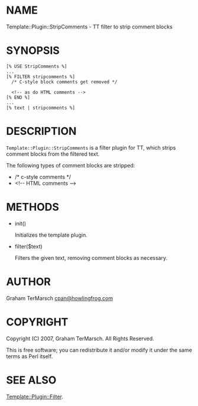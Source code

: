 # NAME

Template::Plugin::StripComments - TT filter to strip comment blocks

# SYNOPSIS

```
[% USE StripComments %]
...
[% FILTER stripcomments %]
  /* C-style block comments get removed */

  <!-- as do HTML comments -->
[% END %]
...
[% text | stripcomments %]
```

# DESCRIPTION

`Template::Plugin::StripComments` is a filter plugin for TT, which strips
comment blocks from the filtered text.

The following types of comment blocks are stripped:

- /\* c-style comments \*/
- &lt;!-- HTML comments -->

# METHODS

- init()

    Initializes the template plugin. 

- filter($text)

    Filters the given text, removing comment blocks as necessary. 

# AUTHOR

Graham TerMarsch <cpan@howlingfrog.com>

# COPYRIGHT

Copyright (C) 2007, Graham TerMarsch.  All Rights Reserved.

This is free software; you can redistribute it and/or modify it under the same
terms as Perl itself.

# SEE ALSO

[Template::Plugin::Filter](https://metacpan.org/pod/Template%3A%3APlugin%3A%3AFilter).
